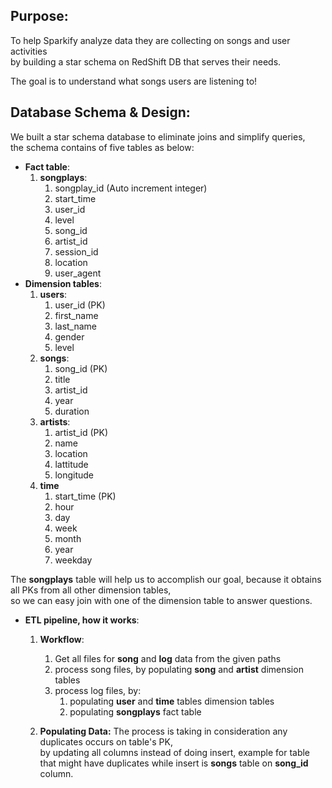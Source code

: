 ## Purpose:
To help Sparkify analyze data they are collecting on songs and user activities  
by building a star schema on RedShift DB that serves their needs.  

The goal is to understand what songs users are listening to!

## Database Schema & Design:
We built a star schema database to eliminate joins and simplify queries,  
the schema contains of five tables as below:  
- **Fact table**:
    1. **songplays**:
        1. songplay_id      (Auto increment integer)
        2. start_time
        3. user_id
        4. level
        5. song_id
        6. artist_id
        7. session_id
        8. location
        9. user_agent
- **Dimension tables**:
    1. **users**:
        1. user_id      (PK)
        2. first_name
        3. last_name
        4. gender
        5. level        
    2. **songs**:
        1. song_id      (PK)
        2. title
        3. artist_id
        4. year
        5. duration
    3. **artists**:
        1. artist_id    (PK)
        2. name
        3. location
        4. lattitude
        5. longitude
    4. **time**
        1. start_time   (PK)
        2. hour
        3. day
        4. week
        5. month
        6. year
        7. weekday
        
The **songplays** table will help us to accomplish our goal, because it obtains all PKs from all other dimension tables,  
so we can easy join with one of the dimension table to answer questions.  

- **ETL pipeline, how it works**:
    1. **Workflow**:
        1. Get all files for **song** and **log** data from the given paths
        2. process song files, by populating **song** and **artist** dimension tables
        3. process log files, by:
            1. populating **user** and **time** tables dimension tables
            2. populating **songplays** fact table
    
    2. **Populating Data:** The process is taking in consideration any duplicates occurs on table's PK,  
    by updating all columns instead of doing insert, example for table that might have duplicates while insert is **songs** table on **song_id** column.